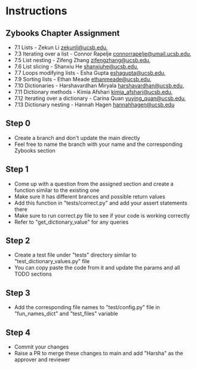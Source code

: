 # Instructions

## Zybooks Chapter Assignment
- 7.1 Lists - Zekun Li <zekunli@ucsb.edu>,
- 7.3 Iterating over a list - Connor Rapelje <connorrapelje@umail.ucsb.edu>,
- 7.5 List nesting -  Zifeng Zhang <zifengzhang@ucsb.edu>, 
- 7.6 List slicing - Shanxiu He <shanxiuhe@ucsb.edu>,
- 7.7 Loops modifying lists - Esha Gupta <eshagupta@ucsb.edu>, 
- 7.9 Sorting lists - Ethan Meade <ethanmeade@ucsb.edu>, 
- 7.10 Dictionaries - Harshavardhan Miryala <harshavardhan@ucsb.edu>, 
- 7.11 Dictionary methods - Kimia Afshari <kimia_afshari@ucsb.edu>, 
- 7.12 Iterating over a dictionary - Carina Quan <yuying_quan@ucsb.edu>, 
- 7.13 Dictionary nesting - Hannah Hagen <hannahhagen@ucsb.edu>

## Step 0

- Create a branch and don't update the main directly
- Feel free to name the branch with your name and the corresponding Zybooks section

## Step 1

- Come up with a question from the assigned section and create a function similar to the existing one
- Make sure it has different brances and possible return values
- Add this function in "tests/correct.py" and add your assert statements there
- Make sure to run correct.py file to see if your code is working correctly
- Refer to "get_dictionary_value" for any queries

## Step 2

- Create a test file under "tests" directory similar to "test_dictionary_values.py" file
- You can copy paste the code from it and update the params and all TODO sections

## Step 3

- Add the corresponding file names to "test/config.py" file in "fun_names_dict" and "test_files" variable

## Step 4

- Commit your changes
- Raise a PR to merge these changes to main and add "Harsha" as the approver and reviewer